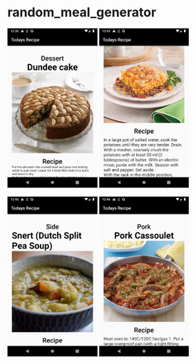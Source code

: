 # random_meal_generator

<div class="row">
  <div class="column" float = "left">
    <img src="screenshots/Screenshot_1605423956.png" width = 40% height=40%>
    <img src="screenshots/Screenshot_1605424503.png" width = 40% height=40%>
  </div>
  </div>
  <br>
  <div class="row">
  <div class="column">
    <img src="screenshots/Screenshot_1605424550.png" width = 40% height=40%>
    <img src="screenshots/Screenshot_1605424581.png" width = 40% height=40%>
  </div>
  </div>
